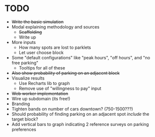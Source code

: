 # TODO

* ~~Write the basic simulation~~
* Modal explaining methodology and sources
  * ~~Scaffolding~~
  * Write up
* More inputs
  * How many spots are lost to parklets
  * Let user choose block
* Some "default configurations" like "peak hours", "off hours", and "no free parking"
  * Tooltips for all of these
* ~~Also show probability of parking on an adjacent block~~
* Visualize results
  * Use Recharts lib to graph
  * Remove use of "willingness to pay" input
* ~~Web worker implementation~~
* Wire up subdomain (its free!)
* Branding
* Tighten bands on number of cars downtown? (750-1500???)
* Should probability of finding parking on an adjacent spot _include_ the target block?
* Add vertical bars to graph indicating 2 reference surveys on parking preferences